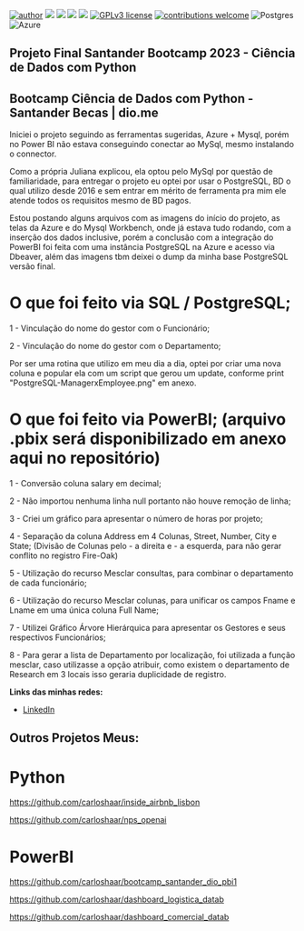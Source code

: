 [![author](https://img.shields.io/badge/author-carloshaar-silver.svg)](https://www.linkedin.com/in/carloshaar) 
[![](https://img.shields.io/badge/MS-PowerBI-gold.svg)](https://powerbi.microsoft.com/pt-br/) 
[![](https://img.shields.io/badge/Python-3.7+-blue.svg)](https://www.python.org/downloads/release/python-365/) 
[![](https://img.shields.io/badge/MS-Excel-darkgreen.svg)](https://www.microsoft.com/pt-br/microsoft-365/excel)
[![](https://img.shields.io/badge/Google-Colab-orange.svg)](https://colab.research.google.com) 
[![GPLv3 license](https://img.shields.io/badge/License-GPLv3-blue.svg)](http://perso.crans.org/besson/LICENSE.html) 
[![contributions welcome](https://img.shields.io/badge/contributions-welcome-brightgreen.svg?style=flat)](https://github.com/carloshaar/)
![Postgres](https://img.shields.io/badge/postgres-%23316192.svg?style=for-the-badge&logo=postgresql&logoColor=white)
![Azure](https://img.shields.io/badge/azure-%230072C6.svg?style=for-the-badge&logo=microsoftazure&logoColor=white)


## Projeto Final Santander Bootcamp 2023 - Ciência de Dados com Python

## Bootcamp Ciência de Dados com Python - Santander Becas | dio.me


Iniciei o projeto seguindo as ferramentas sugeridas, Azure + Mysql, porém no Power BI não estava conseguindo conectar ao MySql, mesmo instalando o connector.

Como a própria Juliana explicou, ela optou pelo MySql por questão de familiaridade, para entregar o projeto eu optei por usar o PostgreSQL, BD o qual utilizo desde 2016 e  sem entrar em mérito de ferramenta pra mim ele atende todos os requisitos mesmo de BD pagos.

Estou postando alguns arquivos com as imagens do início do projeto, as telas da Azure e do Mysql Workbench, onde já estava tudo rodando, com a inserção dos dados inclusive, porém a conclusão com a integração do PowerBI foi feita com uma instância PostgreSQL na Azure e acesso via Dbeaver, além das imagens tbm deixei o dump da minha base PostgreSQL versão final.

# O que foi feito via SQL / PostgreSQL;
1 - Vinculação do nome do gestor com o Funcionário;

2 - Vinculação do nome do gestor com o Departamento;

Por ser uma rotina que utilizo em meu dia a dia, optei por criar uma nova coluna e popular ela com um script que gerou um update, conforme print "PostgreSQL-ManagerxEmployee.png" em anexo.


# O que foi feito via PowerBI; (arquivo .pbix será disponibilizado em anexo aqui no repositório)
1 - Conversão coluna salary em decimal;

2 - Não importou nenhuma linha null portanto não houve remoção de linha;

3 - Criei um gráfico para apresentar o número de horas por projeto;

4 - Separação da coluna Address em 4 Colunas, Street, Number, City e State; (Divisão de Colunas pelo - a direita e - a esquerda, para não gerar conflito no registro Fire-Oak)

5 - Utilização do recurso Mesclar consultas, para combinar o departamento de cada funcionário;

6 - Utilização do recurso Mesclar colunas, para unificar os campos Fname e Lname em uma única coluna Full Name;

7 - Utilizei Gráfico Árvore Hierárquica para apresentar os Gestores e seus respectivos Funcionários;

8 - Para gerar a lista de Departamento por localização, foi utilizada a função mesclar, caso utilizasse a opção atribuir, como existem o departamento de Research em 3 locais isso geraria duplicidade de registro.


**Links das minhas redes:**
* [LinkedIn](https://www.linkedin.com/in/carloshaar/)

## Outros Projetos Meus:
# Python
https://github.com/carloshaar/inside_airbnb_lisbon

https://github.com/carloshaar/nps_openai

# PowerBI
https://github.com/carloshaar/bootcamp_santander_dio_pbi1

https://github.com/carloshaar/dashboard_logistica_datab

https://github.com/carloshaar/dashboard_comercial_datab
